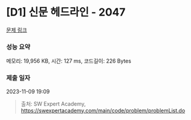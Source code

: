 # [D1] 신문 헤드라인 - 2047 

[문제 링크](https://swexpertacademy.com/main/code/problem/problemDetail.do?contestProbId=AV5QKsLaAy0DFAUq) 

### 성능 요약

메모리: 19,956 KB, 시간: 127 ms, 코드길이: 226 Bytes

### 제출 일자

2023-11-09 19:09



> 출처: SW Expert Academy, https://swexpertacademy.com/main/code/problem/problemList.do